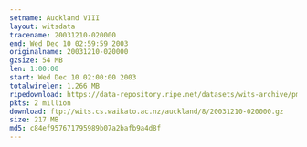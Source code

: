 ```yaml
---
setname: Auckland VIII
layout: witsdata
tracename: 20031210-020000
end: Wed Dec 10 02:59:59 2003
originalname: 20031210-020000
gzsize: 54 MB
len: 1:00:00
start: Wed Dec 10 02:00:00 2003
totalwirelen: 1,266 MB
ripedownload: https://data-repository.ripe.net/datasets/wits-archive/pma/long/auck/8//20031210-020000.gz
pkts: 2 million
download: ftp://wits.cs.waikato.ac.nz/auckland/8/20031210-020000.gz
size: 217 MB
md5: c84ef957671795989b07a2bafb9a4d8f
---
```

